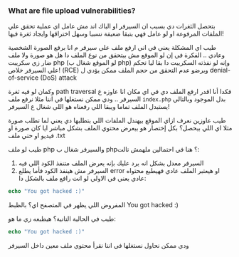 ### What are file upload vulnerabilities?
بتحصل الثغرات دي بسبب ان السيرفر او الباك اند مش عامل اي عملية تحقق علي الملفات المرفوعة او لو عامل فهي بتبقا ضعيفة نسبيا وسهل اختراقها وايجاد ثغرة فيها!

طيب اي المشكلة يعني في اني ارفع ملف علي سيرفر م انا برفع الصورة الشخصية وعادي ..
الفكرة في إن لو الموقع مش بيتحقق من نوع الملف دا هل هو صورة ولا ملف ضار زي سكريبت php (لو الموقع شغال ب php) وإنه لو نفذته السكريبت دا بقا ليا تحكم علي السيرفر خلاص! (RCE)
وبرضو عدم التحقق من حجم الملف ممكن يؤدي ل denial-of-service (DoS) attack

وكمان لو فيه ثغرة path traversal فكدا أنا اقدر ارفع الملف دي في اي مكان انا عاوزه ع السيرفر .. ودي ممكن نستغلها في اننا مثلا نرفع ملف `index.php` بدل الموجود وبالتالي يستبدل الملف تماما ويبقا اللي رفعناه هو اللي شغال ع السيرفر!

طيب عاوزين نعرف ازاي الموقع بيهندل الملفات اللي بتطلبها دي يعني لما تطلب صورة مثلا اي اللي بيحصل؟
بكل إختصار هو بيعرض محتوي الملف بشكل مباشر ايا كان صورة او فيديو او حتي ملف .txt

طيب لو ملف php والسيرفر شغال ب php؟
هنا في احتمالين ملهمش تالت:
1. السيرفر معدل بشكل انه يرد عليك بإنه يعرض الملف متنفذ الكود اللي فيه
2. السيرفر مش هينفذ الكود فأما يطلع error او هيعتبر الملف عادي فهيطبع محتواه عادي
يعني في الاولي لو انت رافع ملف بالشكل دا:

```php
echo "You got hacked :)"
```
المفروض اللي يظهر في المتصفح اي؟ بالظبط You got hacked :)

طيب في الحالية التانية؟
هيطبعه زي ما هو:

```php
echo "You got hacked :)"
```

ودي ممكن نحاول نستغلها في اننا نقرأ محتوي ملف معين داخل السيرفر
